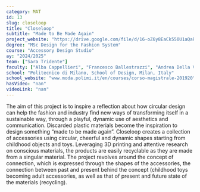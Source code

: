 ```yaml
---
category: MAT
id: 13
slug: closeloop
title: "Closeloop"
subtitle: "Made to Be Made Again"
project_website: "https://drive.google.com/file/d/16-oZ6y8EaCk550U1aQaRVt5Xs-w0iBUI/view?usp=share_link"
degree: "MSc Design for the Fashion System"
course: "Accessory Design Studio"
ay: "2024/2025"
team: ["Sara Tridente"]
faculty: ["Alba Cappellieri", "Francesco Ballestrazzi", "Andrea Della Vecchia", "Livia Tenuta"]
school: "Politecnico di Milano, School of Design, Milan, Italy"
school_website: "www.moda.polimi.it/en/courses/corso-magistrale-201920"
hasVideo: "nan"
videoLink: "nan"
---
```


The aim of this project is to inspire a reflection about how circular design can help the fashion and industry find new ways of transforming itself in a sustainable way, through a playful, dynamic use of aesthetics and communication. Discarded plastic materials become the inspiration to design something “made to be made again”. Closeloop creates a collection of accessories using circular, cheerful and dynamic shapes starting from childhood objects and toys. Leveraging 3D printing and attentive research on conscious materials, the products are easily recyclable as they are made from a singular material. The project revolves around the concept of connection, which is expressed through the shapes of the accessories, the connection between past and present behind the concept (childhood toys becoming adult accessories, as well as that of present and future state of the materials (recycling). 
